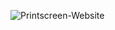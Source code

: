 ![Printscreen-Website](https://github.com/LiaPetrova/BGTati-Project/raw/master/src/assets/PrintScreen-Website.png)
